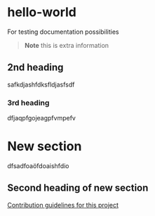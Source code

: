 # hello-world
For testing documentation possibilities
>**Note** this is extra information
## 2nd heading
safkdjashfdksfldjasfsdf
### 3rd heading
dfjaqpfgojeagpfvmpefv
# New section
dfsadfoaöfdoaishfdio
## Second heading of new section
[Contribution guidelines for this project](introduction.md)
